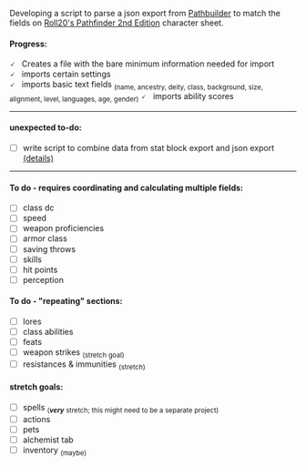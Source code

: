 Developing a script to parse a json export from [Pathbuilder](https://pathbuilder2e.com/app.html) to match the fields on [Roll20's Pathfinder 2nd Edition](https://roll20.net/pathfinder2) character sheet.

#### Progress:
🗸 &nbsp; Creates a file with the bare minimum information needed for import  
🗸 &nbsp; imports certain settings  
🗸 &nbsp; imports basic text fields <sub>(name, ancestry, deity, class, background, size, alignment, level, languages, age, gender)</sub>
🗸 &nbsp; imports ability scores

---
#### unexpected to-do:  
- [ ] write script to combine data from stat block export and json export [(details)](input/export_from_pathbuilder/readme.md)

---

#### To do - requires coordinating and calculating multiple fields:
- [ ] class dc
- [ ] speed
- [ ] weapon proficiencies
- [ ] armor class
- [ ] saving throws
- [ ] skills
- [ ] hit points
- [ ] perception

#### To do - "repeating" sections:
- [ ] lores
- [ ] class abilities
- [ ] feats
- [ ] weapon strikes <sub>(stretch goal)</sub>
- [ ] resistances & immunities <sub>(stretch)</sub>

#### stretch goals:
- [ ] spells  <sub>(***very*** stretch; this might need to be a separate project)</sub>
- [ ] actions
- [ ] pets
- [ ] alchemist tab
- [ ] inventory <sub>(maybe)</sub>